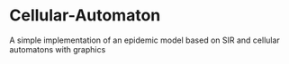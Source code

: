 # Cellular-Automaton
A simple implementation of an epidemic model based on SIR and cellular automatons with graphics
